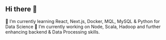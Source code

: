 ## Hi there 👋

🌱 I’m currently learning React, Next.js, Docker, MQL, MySQL & Python for Data Science
🔭 I’m currently working on Node, Scala, Hadoop and further enhancing backend & Data Processing skills.
